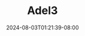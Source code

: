 --- 
title: "Adel3"
description: "video bokeh Adel3  tele durasi panjang terbaru"
date: 2024-08-03T01:21:39-08:00
file_code: "4ird89otv4hj"
draft: false
cover: "z6nbu4fbqiuut0yb.jpg"
tags: ["indo", "bokep-indo", "bokep-viral", "bokep-ig"]
length: 75
fld_id: "1483096"
foldername: "Adel abegeh"
categories: ["Adel abegeh"]
views: 0
---